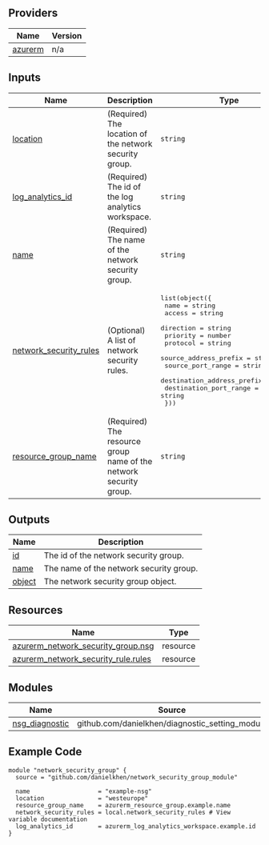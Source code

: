 <!-- BEGIN_TF_DOCS -->

## Providers

| Name | Version |
|------|---------|
| <a name="provider_azurerm"></a> [azurerm](#provider\_azurerm) | n/a |

## Inputs

| Name | Description | Type | Default | Required |
|------|-------------|------|---------|:--------:|
| <a name="input_location"></a> [location](#input\_location) | (Required) The location of the network security group. | `string` | n/a | yes |
| <a name="input_log_analytics_id"></a> [log\_analytics\_id](#input\_log\_analytics\_id) | (Required) The id of the log analytics workspace. | `string` | n/a | yes |
| <a name="input_name"></a> [name](#input\_name) | (Required) The name of the network security group. | `string` | n/a | yes |
| <a name="input_network_security_rules"></a> [network\_security\_rules](#input\_network\_security\_rules) | (Optional) A list of network security rules. | <pre>list(object({<br>    name                       = string<br>    access                     = string<br>    direction                  = string<br>    priority                   = number<br>    protocol                   = string<br>    source_address_prefix      = string<br>    source_port_range          = string<br>    destination_address_prefix = string<br>    destination_port_range     = string<br>  }))</pre> | `[]` | no |
| <a name="input_resource_group_name"></a> [resource\_group\_name](#input\_resource\_group\_name) | (Required) The resource group name of the network security group. | `string` | n/a | yes |

## Outputs

| Name | Description |
|------|-------------|
| <a name="output_id"></a> [id](#output\_id) | The id of the network security group. |
| <a name="output_name"></a> [name](#output\_name) | The name of the network security group. |
| <a name="output_object"></a> [object](#output\_object) | The network security group object. |

## Resources

| Name | Type |
|------|------|
| [azurerm_network_security_group.nsg](https://registry.terraform.io/providers/hashicorp/azurerm/latest/docs/resources/network_security_group) | resource |
| [azurerm_network_security_rule.rules](https://registry.terraform.io/providers/hashicorp/azurerm/latest/docs/resources/network_security_rule) | resource |

## Modules

| Name | Source | Version |
|------|--------|---------|
| <a name="module_nsg_diagnostic"></a> [nsg\_diagnostic](#module\_nsg\_diagnostic) | github.com/danielkhen/diagnostic_setting_module | n/a |

## Example Code

```hcl
module "network_security_group" {
  source = "github.com/danielkhen/network_security_group_module"

  name                   = "example-nsg"
  location               = "westeurope"
  resource_group_name    = azurerm_resource_group.example.name
  network_security_rules = local.network_security_rules # View variable documentation
  log_analytics_id       = azurerm_log_analytics_workspace.example.id
}
```
<!-- END_TF_DOCS -->